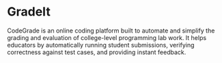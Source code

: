 # GradeIt
CodeGrade is an online coding platform built to automate and simplify the grading and evaluation of college-level programming lab work. It helps educators by automatically running student submissions, verifying correctness against test cases, and providing instant feedback. 
